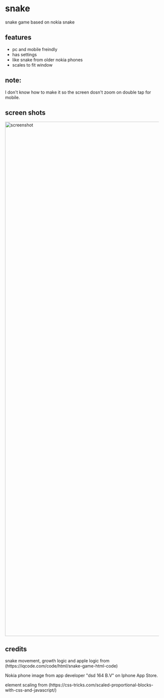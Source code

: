# snake
snake game based on nokia snake
<h2>features</h2>
<ul>
<li>pc and mobile freindly</li>
<li>has settings</li>
<li>like snake from older nokia phones</li>
<li>scales to fit window</li>
</ul>
<h2>note:</h2>
I don't know how to make it so the screen dosn't zoom on double tap for mobile.
<h2>screen shots</h2>
<img width="1680" alt="screenshot" src="https://user-images.githubusercontent.com/122117065/234749840-339ff040-0ed2-4008-a7d8-dae2dfb5e252.png">
<h2>credits</h2>
<p>snake movement, growth logic and apple logic from (https://iqcode.com/code/html/snake-game-html-code)</p>
<p>Nokia phone image from app developer "dsd 164 B.V" on Iphone App Store.</p>
<p>element scaling from (https://css-tricks.com/scaled-proportional-blocks-with-css-and-javascript/)</p>

